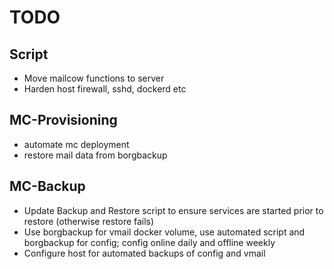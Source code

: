 # TODO

## Script
* Move mailcow functions to server
* Harden host firewall, sshd, dockerd etc

## MC-Provisioning
* automate mc deployment
* restore mail data from borgbackup

## MC-Backup
* Update Backup and Restore script to ensure services are started prior to restore (otherwise restore fails)
* Use borgbackup for vmail docker volume, use automated script and borgbackup for config; config online daily and offline weekly
* Configure host for automated backups of config and vmail
